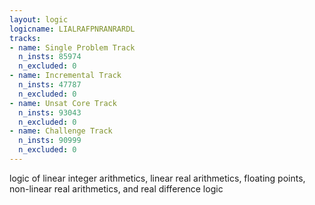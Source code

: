 ```yaml
---
layout: logic
logicname: LIALRAFPNRANRARDL
tracks:
- name: Single Problem Track
  n_insts: 85974
  n_excluded: 0
- name: Incremental Track
  n_insts: 47787
  n_excluded: 0
- name: Unsat Core Track
  n_insts: 93043
  n_excluded: 0
- name: Challenge Track
  n_insts: 90999
  n_excluded: 0
---
```

logic of linear integer arithmetics, linear real arithmetics, floating points, non-linear real arithmetics, and real difference logic